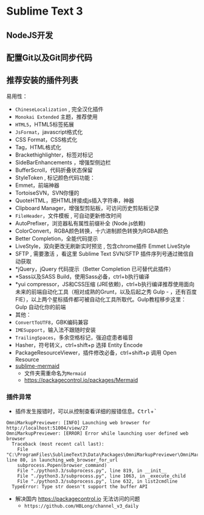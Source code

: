 # Sublime Text 3
<!-- @author DHJT 2018-12-11 -->

## NodeJS开发
## 配置Git以及Git同步代码

## 推荐安装的插件列表
易用性：

- `ChineseLocalization` , 完全汉化插件
- `Monokai Extended` 主题，推荐使用
- `HTML5`，HTML5标签拓展
- `JsFormat`，javascript格式化
- CSS Format，CSS格式化
- Tag，HTML格式化
- Brackethighlighter，标签对标记
- SideBarEnhancements ，增强型侧边栏
- BufferScroll，代码折叠状态保留
- StyleToken , 标记颜色代码功能：
- Emmet，前端神器
- TortoiseSVN，SVN你懂的
- QuoteHTML，把HTML拼接成js插入字符串，神器
- Clipboard Manager，增强型剪贴板，可访问历史剪贴板记录
- `FileHeader`，文件模板 , 可自动更新修改时间
- AutoPrefixer，浏览器私有属性前缀补全 (Node.js依赖)
- ColorConvert，RGBA颜色转换，十六进制颜色转换为RGBA颜色
- Better Completion，全能代码提示
- LiveStyle，双向更改无刷新实时预览 , 包含chrome插件 Emmet LiveStyle
- SFTP , 需要激活 ，看这里 Sublime Text SVN/SFTP 插件序列号通过微信自动获取
- *jQuery，jQuery 代码提示（Better Completion 已可替代此插件）
- *Sass以及SASS Build，使用Sass必备，ctrl+b执行编译
- *yui compressor，JS和CSS压缩 (JRE依赖)，ctrl+b执行编译推荐使用面向未来的前端自动化工具（相对成熟的Grunt，以及后起之秀 Gulp - ，还有百度 FIE），以上两个星标插件都可被自动化工具所取代。Gulp教程移步这里：Gulp 自动化你的前端
- 其他：
- `ConvertToUTF8`，GBK编码兼容
- `IMESupport`，输入法不跟随时安装
- `TrailingSpaces`，多余空格标记，强迫症患者福音
- Hasher，符号转义，ctrl+shift+p 选择 Entity Encode
- PackageResourceViewer，插件修改必备，ctrl+shift+p 调用 Open Resource
- [sublime-mermaid](https://github.com/hlfcoding/sublime-mermaid)
    + 文件夹需重命名为`Mermaid`
    + https://packagecontrol.io/packages/Mermaid

### 插件异常
- 插件发生报错时，可以从控制查看详细的报错信息。<kbd>Ctrl</kbd>+<kbd>`</kbd>
``` log
OmniMarkupPreviewer: [INFO] Launching web browser for http://localhost:51004/view/27
OmniMarkupPreviewer: [ERROR] Error while launching user defined web browser
  Traceback (most recent call last):
    File "C:\ProgramFiles\SublimeText3\Data\Packages\OmniMarkupPreviewer\OmniMarkupPreviewer.py", line 80, in launching_web_browser_for_url
    subprocess.Popen(browser_command)
    File "./python3.3/subprocess.py", line 819, in __init__
    File "./python3.3/subprocess.py", line 1063, in _execute_child
    File "./python3.3/subprocess.py", line 632, in list2cmdline
  TypeError: Type str doesn't support the buffer API
```
- 解决国内 https://packagecontrol.io 无法访问的问题
    + `https://github.com/HBLong/channel_v3_daily`

[1]: https://blog.csdn.net/u010071211/article/details/80791368 'sublime3176注册码破解汉化及常用插件'
[2]: https://www.cnblogs.com/ma-dongdong/p/7653231.html 'Sublime Text3使用指南'
[3]: https://blog.csdn.net/xiazhiyiyun/article/details/52142307 'OmniMarkupPreviewer的实时预览无法使用问题的解决'
[4]: https://blog.csdn.net/xingerr/article/details/71519189 'Sublime Text3--打造完美的Markdown编辑器'
[5]: https://blog.csdn.net/qq_30490125/article/details/53230408 '近乎完美的Markdown写作体验 - SublimeText3 + OmniMarkupPreviewer'
[6]: https://www.cnblogs.com/net66/p/5583880.html 'ATOM & Sublime Text 下MarkDown插件功能比较'